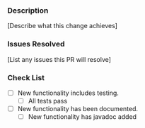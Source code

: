 ### Description
[Describe what this change achieves]

### Issues Resolved
[List any issues this PR will resolve]

### Check List
- [ ] New functionality includes testing.
    - [ ] All tests pass
- [ ] New functionality has been documented.
    - [ ] New functionality has javadoc added
